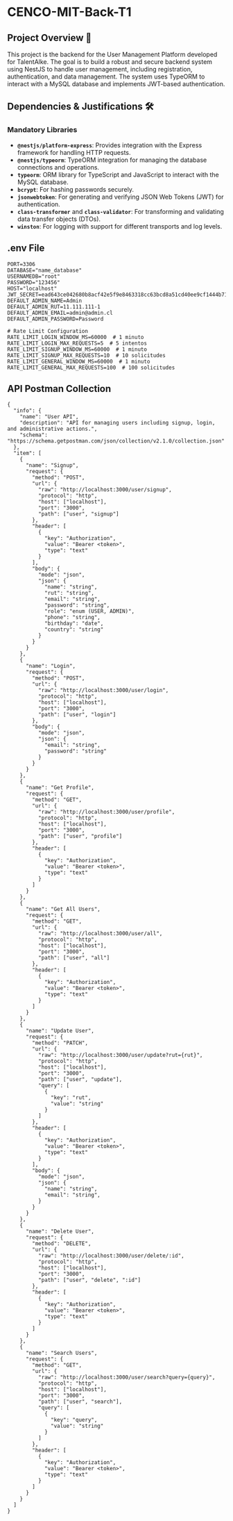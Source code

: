 # CENCO-MIT-Back-T1

## Project Overview 📍

This project is the backend for the User Management Platform developed for TalentAlke. The goal is to build a robust and secure backend system using NestJS to handle user management, including registration, authentication, and data management. The system uses TypeORM to interact with a MySQL database and implements JWT-based authentication.

## Dependencies & Justifications 🛠️

### Mandatory Libraries

- **`@nestjs/platform-express`**: Provides integration with the Express framework for handling HTTP requests.
- **`@nestjs/typeorm`**: TypeORM integration for managing the database connections and operations.
- **`typeorm`**: ORM library for TypeScript and JavaScript to interact with the MySQL database.
- **`bcrypt`**: For hashing passwords securely.
- **`jsonwebtoken`**: For generating and verifying JSON Web Tokens (JWT) for authentication.
- **`class-transformer`** and **`class-validator`**: For transforming and validating data transfer objects (DTOs).
- **`winston`**: For logging with support for different transports and log levels.

## .env File

```
PORT=3306
DATABASE="name_database"
USERNAMEDB="root"
PASSWORD="123456"
HOST="localhost"
JWT_SECRET=ead643ce042680b8acf42e5f9e8463318cc63bcd8a51cd40ee9cf1444b718a029e8e342f7083042db0742d8f244af94f8aac2c909a6f73d00060d1b5f5fb40f8
DEFAULT_ADMIN_NAME=Admin
DEFAULT_ADMIN_RUT=11.111.111-1
DEFAULT_ADMIN_EMAIL=admin@admin.cl
DEFAULT_ADMIN_PASSWORD=Password

# Rate Limit Configuration
RATE_LIMIT_LOGIN_WINDOW_MS=60000  # 1 minuto
RATE_LIMIT_LOGIN_MAX_REQUESTS=5  # 5 intentos
RATE_LIMIT_SIGNUP_WINDOW_MS=60000  # 1 minuto
RATE_LIMIT_SIGNUP_MAX_REQUESTS=10  # 10 solicitudes
RATE_LIMIT_GENERAL_WINDOW_MS=60000  # 1 minuto
RATE_LIMIT_GENERAL_MAX_REQUESTS=100  # 100 solicitudes
```

## API Postman Collection

```
{
  "info": {
    "name": "User API",
    "description": "API for managing users including signup, login, and administrative actions.",
    "schema": "https://schema.getpostman.com/json/collection/v2.1.0/collection.json"
  },
  "item": [
    {
      "name": "Signup",
      "request": {
        "method": "POST",
        "url": {
          "raw": "http://localhost:3000/user/signup",
          "protocol": "http",
          "host": ["localhost"],
          "port": "3000",
          "path": ["user", "signup"]
        },
        "header": [
          {
            "key": "Authorization",
            "value": "Bearer <token>",
            "type": "text"
          }
        ],
        "body": {
          "mode": "json",
          "json": {
            "name": "string",
            "rut": "string",
            "email": "string",
            "password": "string",
            "role": "enum (USER, ADMIN)",
            "phone": "string",
            "birthday": "date",
            "country": "string"
          }
        }
      }
    },
    {
      "name": "Login",
      "request": {
        "method": "POST",
        "url": {
          "raw": "http://localhost:3000/user/login",
          "protocol": "http",
          "host": ["localhost"],
          "port": "3000",
          "path": ["user", "login"]
        },
        "body": {
          "mode": "json",
          "json": {
            "email": "string",
            "password": "string"
          }
        }
      }
    },
    {
      "name": "Get Profile",
      "request": {
        "method": "GET",
        "url": {
          "raw": "http://localhost:3000/user/profile",
          "protocol": "http",
          "host": ["localhost"],
          "port": "3000",
          "path": ["user", "profile"]
        },
        "header": [
          {
            "key": "Authorization",
            "value": "Bearer <token>",
            "type": "text"
          }
        ]
      }
    },
    {
      "name": "Get All Users",
      "request": {
        "method": "GET",
        "url": {
          "raw": "http://localhost:3000/user/all",
          "protocol": "http",
          "host": ["localhost"],
          "port": "3000",
          "path": ["user", "all"]
        },
        "header": [
          {
            "key": "Authorization",
            "value": "Bearer <token>",
            "type": "text"
          }
        ]
      }
    },
    {
      "name": "Update User",
      "request": {
        "method": "PATCH",
        "url": {
          "raw": "http://localhost:3000/user/update?rut={rut}",
          "protocol": "http",
          "host": ["localhost"],
          "port": "3000",
          "path": ["user", "update"],
          "query": [
            {
              "key": "rut",
              "value": "string"
            }
          ]
        },
        "header": [
          {
            "key": "Authorization",
            "value": "Bearer <token>",
            "type": "text"
          }
        ],
        "body": {
          "mode": "json",
          "json": {
            "name": "string",
            "email": "string",
          }
        }
      }
    },
    {
      "name": "Delete User",
      "request": {
        "method": "DELETE",
        "url": {
          "raw": "http://localhost:3000/user/delete/:id",
          "protocol": "http",
          "host": ["localhost"],
          "port": "3000",
          "path": ["user", "delete", ":id"]
        },
        "header": [
          {
            "key": "Authorization",
            "value": "Bearer <token>",
            "type": "text"
          }
        ]
      }
    },
    {
      "name": "Search Users",
      "request": {
        "method": "GET",
        "url": {
          "raw": "http://localhost:3000/user/search?query={query}",
          "protocol": "http",
          "host": ["localhost"],
          "port": "3000",
          "path": ["user", "search"],
          "query": [
            {
              "key": "query",
              "value": "string"
            }
          ]
        },
        "header": [
          {
            "key": "Authorization",
            "value": "Bearer <token>",
            "type": "text"
          }
        ]
      }
    }
  ]
}

```
